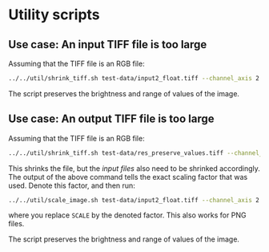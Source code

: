 # Utility scripts

## Use case: An input TIFF file is too large

Assuming that the TIFF file is an RGB file:

```bash
../../util/shrink_tiff.sh test-data/input2_float.tiff --channel_axis 2
```

The script preserves the brightness and range of values of the image.

## Use case: An output TIFF file is too large

Assuming that the TIFF file is an RGB file:

```bash
../../util/shrink_tiff.sh test-data/res_preserve_values.tiff --channel_axis 2
```

This shrinks the file, but the *input files* also need to be shrinked accordingly.
The output of the above command tells the exact scaling factor that was used.
Denote this factor, and then run:

```bash
../../util/scale_image.sh test-data/input2_float.tiff --channel_axis 2 --scale SCALE
```

where you replace `SCALE` by the denoted factor. This also works for PNG files.

The script preserves the brightness and range of values of the image.
